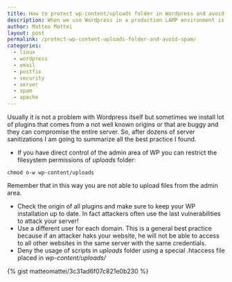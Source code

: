 ```yaml
---
title: How to protect wp-content/uploads folder in Wordpress and avoid spam
description: When we use Wordpress in a production LAMP environment is very important to protect the uploads folder because it can be used by attackers to inject scripts that can send thousands of SPAM emails
author: Matteo Mattei
layout: post
permalink: /protect-wp-content-uploads-folder-and-avoid-spam/
categories:
  - linux
  - wordpress
  - email
  - postfix
  - security
  - server
  - spam
  - apache
---
```


Usually it is not a problem with Wordpress itself but sometimes we install lot of plugins that comes from a not well known origins or that are buggy and they can compromise the entire server. So, after dozens of server sanitizations I am going to summarize all the best practice I found.

 - If you have direct control of the admin area of WP you can restrict the filesystem permissions of *uploads* folder:

```
chmod o-w wp-content/uploads
```

 Remember that in this way you are not able to upload files from the admin area.
 
 - Check the origin of all plugins and make sure to keep your WP installation up to date. In fact attackers often use the last vulnerabilities to attack your server!
 - Use a different user for each domain. This is a general best practice because if an attacker haks your website, he will not be able to access to all other websites in the same server with the same credentials.
 - Deny the usage of scripts in *uploads* folder using a special .htaccess file placed in *wp-content/uploads/*

{% gist matteomattei/3c31ad6f07c821e0b230 %}

